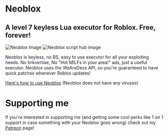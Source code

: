# Neoblox

## A level 7 keyless Lua executor for Roblox. Free, forever!

![Neoblox Image](https://us-east-1.tixte.net/uploads/plextora.is-from.space/neoblox_RjuuYRnwDJ.png)
![Neoblox script hub image](https://us-east-1.tixte.net/uploads/plextora.is-from.space/neoblox_zPeTkAJoMD.png)

Neoblox is keyless, no BS, easy to use executor for all your exploiting needs. No linkvertise, No "Hot MILFs in your area!" ads, just a useful executor. Neoblox uses the WeAreDevs API, so you're guaranteed to have quick patches whenever Roblox updates!

[Here's how to use Neoblox](https://youtu.be/0Jok6ayY0k0) (Neoblox does not have any viruses)

# Supporting me

If you're interested in supporting me (and getting some cool perks like 1 on 1 support in case something with your Neoblox goes wrong) check out my [Patreon](https://www.patreon.com/plextora) page!
